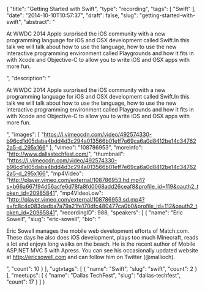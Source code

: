 {
  "title": "Getting Started with Swift",
  "type": "recording",
  "tags": [
    "Swift"
  ],
  "date": "2014-10-10T10:57:37",
  "draft": false,
  "slug": "getting-started-with-swift",
  "abstract": "<p>At WWDC 2014 Apple surprised the iOS community with a new programming language for iOS and OSX development called Swift.In this talk we will talk about how to use the language, how to use the new interactive programming environment called Playgrounds and how it fits in with Xcode and Objective-C to allow you to write iOS and OSX apps with more fun.</p>",
  "description": "<p>At WWDC 2014 Apple surprised the iOS community with a new programming language for iOS and OSX development called Swift.In this talk we will talk about how to use the language, how to use the new interactive programming environment called Playgrounds and how it fits in with Xcode and Objective-C to allow you to write iOS and OSX apps with more fun.</p>",
  "images": [
    "https://i.vimeocdn.com/video/492574330-b96cd1d05daba4bdd4d3c294a013566b01eff7e69ca6a0d8412be14c347622a5-d_295x166"
  ],
  "vimeo": "108786953",
  "moreinfo": "http://www.dallastechfest.com/",
  "thumbnail": "https://i.vimeocdn.com/video/492574330-b96cd1d05daba4bdd4d3c294a013566b01eff7e69ca6a0d8412be14c347622a5-d_295x166",
  "mp4Video": "http://player.vimeo.com/external/108786953.hd.mp4?s=b66a667f94d56acfe6d78fa8fd0068add26ceaf8&profile_id=119&oauth2_token_id=20985841",
  "mp4VideoLow": "http://player.vimeo.com/external/108786953.sd.mp4?s=fc8c4c083dadba7a79a21fe170dfc480477ca0b0&profile_id=112&oauth2_token_id=20985841",
  "recordingID": 988,
  "speakers": [
    {
      "name": "Eric Sowell",
      "slug": "eric-sowell",
      "bio": "<p>Eric Sowell manages the mobile web development efforts of Match.com. These days he also does iOS development, plays too much Minecraft, reads a lot and enjoys long walks on the beach. He is the recent author of Mobile ASP.NET MVC 5 with Apress. You can see his occasionally updated website at http://ericsowell.com and can follow him on Twitter (@mallioch).</p>",
      "count": 10
    }
  ],
  "ugtvtags": [
    {
      "name": "Swift",
      "slug": "swift",
      "count": 2
    }
  ],
  "meetups": [
    {
      "name": "Dallas TechFest",
      "slug": "dallas-techfest",
      "count": 17
    }
  ]
}